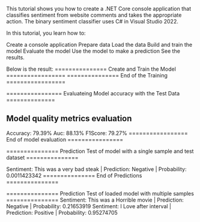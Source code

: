 This tutorial shows you how to create a .NET Core console application that classifies sentiment from website comments and takes the appropriate action. The binary sentiment classifier uses C# in Visual Studio 2022.

In this tutorial, you learn how to:

Create a console application
Prepare data
Load the data
Build and train the model
Evaluate the model
Use the model to make a prediction
See the results.

Below is the result: 
=============== Create and Train the Model =================
=============== End of the Training =================

================ Evaluateing Model accuracy with the Test Data ==============

Model quality metrics evaluation
--------------------------------
Accuracy: 79.39%
Auc: 88.13%
F1Score: 79.27%
================= End of model evaluation ================

=============== Prediction Test of model with a single sample and test dataset ===============

Sentiment: This was a very bad steak | Prediction: Negative | Probability: 0.0011423342
=============== End of Predictions ===============


=============== Prediction Test of loaded model with multiple samples ===============
Sentiment: This was a Horrible movie | Prediction: Negative | Probability: 0.21653919
Sentiment: I Love after interval | Prediction: Positive | Probability: 0.95274705
